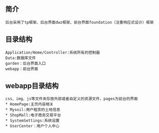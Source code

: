 ﻿## 简介
    后台采用了tp框架、后台界面dwz框架、前台界面foundation（注重响应式设计）框架
## 目录结构
    Application/Home/Controller:系统所有的控制器
    Data:数据库文件
    garden：后台界面入口
    webapp：前台界面

## webapp目录结构
    css、img、js等文件夹存放外部或者自定义的资源文件，pages为前台的界面
    * HomePage:主页内容相关
    * Mysoil:用户租赁的土地信息
    * ShopMall:电子商务交易平台
    * SystemSettings:系统设置
    * UserCenter：用户个人中心
